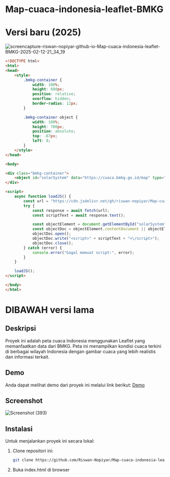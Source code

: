 # Map-cuaca-indonesia-leaflet-BMKG
# Versi baru (2025)

![screencapture-riswan-nopiyar-github-io-Map-cuaca-indonesia-leaflet-BMKG-2025-02-12-21_34_19](https://github.com/user-attachments/assets/1d0506a8-f785-46a0-a65e-6b1076cbcd6e)

```html
<!DOCTYPE html>
<html>
<head>
    <style>
        .bmkg-container {
            width: 100%;
            height: 600px;
            position: relative;
            overflow: hidden;
            border-radius: 12px;
        }

        .bmkg-container object {
            width: 100%;
            height: 700px;
            position: absolute;
            top: -67px;
            left: 0;
        }
    </style>
</head>

<body>

<div class="bmkg-container">
    <object id="solarSystem" data="https://cuaca.bmkg.go.id/map" type="text/html" style="border:none;"></object>
</div>

<script>
    async function loadJS() {
        const url = "https://cdn.jsdelivr.net/gh/riswan-nopiyar/Map-cuaca-indonesia-leaflet-BMKG@cdn/BMKG-2025.js";
        try {
            const response = await fetch(url);
            const scriptText = await response.text();

            const objectElement = document.getElementById("solarSystem");
            const objectDoc = objectElement.contentDocument || objectElement.contentWindow.document;
            objectDoc.open();
            objectDoc.write("<script>" + scriptText + "<\/script>");
            objectDoc.close();
        } catch (error) {
            console.error("Gagal memuat script:", error);
        }
    }

    loadJS();
</script>

</body>
</html>
```

# DIBAWAH versi lama
## Deskripsi
Proyek ini adalah peta cuaca Indonesia menggunakan Leaflet yang memanfaatkan data dari BMKG. Peta ini menampilkan kondisi cuaca terkini di berbagai wilayah Indonesia dengan gambar cuaca yang lebih realistis dan informasi terkait.

## Demo
Anda dapat melihat demo dari proyek ini melalui link berikut:
[Demo](https://riswan-nopiyar.github.io/Map-cuaca-indonesia-leaflet-BMKG/)

## Screenshot
![Screenshot (393)](https://github.com/user-attachments/assets/1937f539-d7f1-4e0c-bd49-4d4c19fa4359)

## Instalasi
Untuk menjalankan proyek ini secara lokal:
1. Clone repositori ini:
   ```bash
   git clone https://github.com/Riswan-Nopiyar/Map-cuaca-indonesia-leaflet-BMKG.git
2. Buka index.html di browser
